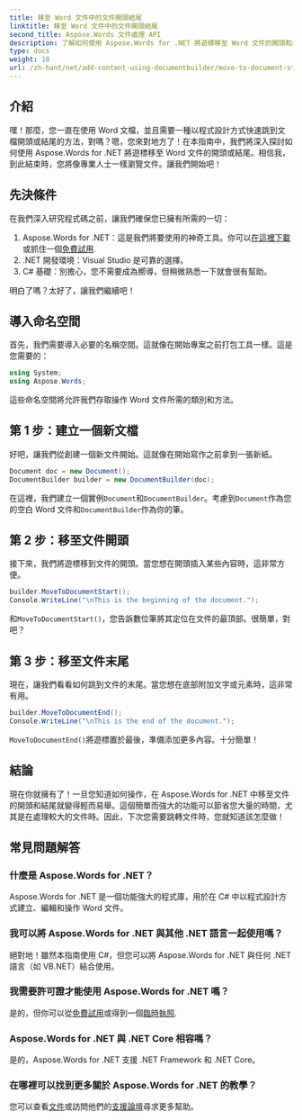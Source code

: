 ```yaml
---
title: 移至 Word 文件中的文件開頭結尾
linktitle: 移至 Word 文件中的文件開頭結尾
second_title: Aspose.Words 文件處理 API
description: 了解如何使用 Aspose.Words for .NET 將遊標移至 Word 文件的開頭和結尾。包含逐步說明和範例的綜合指南。
type: docs
weight: 10
url: /zh-hant/net/add-content-using-documentbuilder/move-to-document-start-end/
---
```

## 介紹

嘿！那麼，您一直在使用 Word 文檔，並且需要一種以程式設計方式快速跳到文檔開頭或結尾的方法，對嗎？嗯，您來對地方了！在本指南中，我們將深入探討如何使用 Aspose.Words for .NET 將遊標移至 Word 文件的開頭或結尾。相信我，到此結束時，您將像專業人士一樣瀏覽文件。讓我們開始吧！

## 先決條件

在我們深入研究程式碼之前，讓我們確保您已擁有所需的一切：

1.  Aspose.Words for .NET：這是我們將要使用的神奇工具。你可以[在這裡下載](https://releases.aspose.com/words/net/)或抓住一個[免費試用](https://releases.aspose.com/).
2. .NET 開發環境：Visual Studio 是可靠的選擇。
3. C# 基礎：別擔心，您不需要成為嚮導，但稍微熟悉一下就會很有幫助。

明白了嗎？太好了，讓我們繼續吧！

## 導入命名空間

首先，我們需要導入必要的名稱空間。這就像在開始專案之前打包工具一樣。這是您需要的：

```csharp
using System;
using Aspose.Words;
```

這些命名空間將允許我們存取操作 Word 文件所需的類別和方法。

## 第 1 步：建立一個新文檔

好吧，讓我們從創建一個新文件開始。這就像在開始寫作之前拿到一張新紙。

```csharp
Document doc = new Document();
DocumentBuilder builder = new DocumentBuilder(doc);
```

在這裡，我們建立一個實例`Document`和`DocumentBuilder`。考慮到`Document`作為您的空白 Word 文件和`DocumentBuilder`作為你的筆。

## 第 2 步：移至文件開頭

接下來，我們將遊標移到文件的開頭。當您想在開頭插入某些內容時，這非常方便。

```csharp
builder.MoveToDocumentStart();
Console.WriteLine("\nThis is the beginning of the document.");
```

和`MoveToDocumentStart()`，您告訴數位筆將其定位在文件的最頂部。很簡單，對吧？

## 第 3 步：移至文件末尾

現在，讓我們看看如何跳到文件的末尾。當您想在底部附加文字或元素時，這非常有用。

```csharp
builder.MoveToDocumentEnd();
Console.WriteLine("\nThis is the end of the document.");
```

`MoveToDocumentEnd()`將遊標置於最後，準備添加更多內容。十分簡單！

## 結論

現在你就擁有了！一旦您知道如何操作，在 Aspose.Words for .NET 中移至文件的開頭和結尾就變得輕而易舉。這個簡單而強大的功能可以節省您大量的時間，尤其是在處理較大的文件時。因此，下次您需要跳轉文件時，您就知道該怎麼做！

## 常見問題解答

### 什麼是 Aspose.Words for .NET？  
Aspose.Words for .NET 是一個功能強大的程式庫，用於在 C# 中以程式設計方式建立、編輯和操作 Word 文件。

### 我可以將 Aspose.Words for .NET 與其他 .NET 語言一起使用嗎？  
絕對地！雖然本指南使用 C#，但您可以將 Aspose.Words for .NET 與任何 .NET 語言（如 VB.NET）結合使用。

### 我需要許可證才能使用 Aspose.Words for .NET 嗎？  
是的，但你可以從[免費試用](https://releases.aspose.com/)或得到一個[臨時執照](https://purchase.aspose.com/temporary-license/).

### Aspose.Words for .NET 與 .NET Core 相容嗎？  
是的，Aspose.Words for .NET 支援 .NET Framework 和 .NET Core。

### 在哪裡可以找到更多關於 Aspose.Words for .NET 的教學？  
您可以查看[文件](https://reference.aspose.com/words/net/)或訪問他們的[支援論壇](https://forum.aspose.com/c/words/8)尋求更多幫助。

